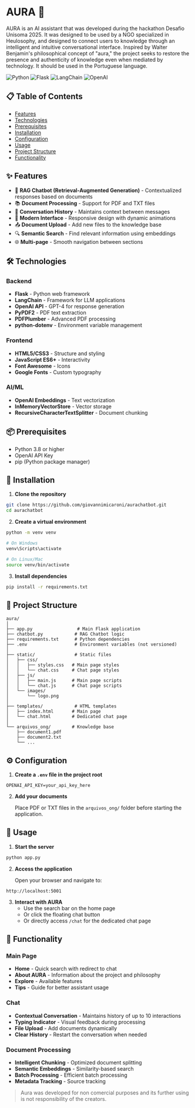 # AURA 🌟



AURA is an AI assistant that was developed during the hackathon Desafio Unisoma 2025. It was designed to be used by a NGO specialized in Heulosophy, and designed to connect users to knowledge through an intelligent and intuitive conversational interface. Inspired by Walter Benjamin's philosophical concept of "aura," the project seeks to restore the presence and authenticity of knowledge even when mediated by technology. It should be used in the Portuguese language.

![Python](https://img.shields.io/badge/python-3.8+-blue.svg)
![Flask](https://img.shields.io/badge/flask-3.0+-green.svg)
![LangChain](https://img.shields.io/badge/langchain-latest-orange.svg)
![OpenAI](https://img.shields.io/badge/OpenAI-GPT--4-412991.svg)

## 📋 Table of Contents

- [Features](#-features)
- [Technologies](#-technologies)
- [Prerequisites](#-prerequisites)
- [Installation](#-installation)
- [Configuration](#-configuration)
- [Usage](#-usage)
- [Project Structure](#-project-structure)
- [Functionality](#-functionality)

## ✨ Features

- 🤖 **RAG Chatbot (Retrieval-Augmented Generation)** - Contextualized responses based on documents
- 📚 **Document Processing** - Support for PDF and TXT files
- 💬 **Conversation History** - Maintains context between messages
- 🎨 **Modern Interface** - Responsive design with dynamic animations
- 📤 **Document Upload** - Add new files to the knowledge base
- 🔍 **Semantic Search** - Find relevant information using embeddings
- 🌐 **Multi-page** - Smooth navigation between sections

## 🛠 Technologies

### Backend
- **Flask** - Python web framework
- **LangChain** - Framework for LLM applications
- **OpenAI API** - GPT-4 for response generation
- **PyPDF2** - PDF text extraction
- **PDFPlumber** - Advanced PDF processing
- **python-dotenv** - Environment variable management

### Frontend
- **HTML5/CSS3** - Structure and styling
- **JavaScript ES6+** - Interactivity
- **Font Awesome** - Icons
- **Google Fonts** - Custom typography

### AI/ML
- **OpenAI Embeddings** - Text vectorization
- **InMemoryVectorStore** - Vector storage
- **RecursiveCharacterTextSplitter** - Document chunking

## 📦 Prerequisites

- Python 3.8 or higher
- OpenAI API Key
- pip (Python package manager)

## 🚀 Installation

1. **Clone the repository**
```bash
git clone https://github.com/giovannimicaroni/aurachatbot.git
cd aurachatbot
```

2. **Create a virtual environment**
```bash
python -m venv venv

# On Windows
venv\Scripts\activate

# On Linux/Mac
source venv/bin/activate
```

3. **Install dependencies**
```bash
pip install -r requirements.txt
```

## 📁 Project Structure
```
aura/
│
├── app.py                 # Main Flask application
├── chatbot.py            # RAG Chatbot logic
├── requirements.txt      # Python dependencies
├── .env                  # Environment variables (not versioned)
│
├── static/               # Static files
│   ├── css/
│   │   ├── styles.css   # Main page styles
│   │   └── chat.css     # Chat page styles
│   ├── js/
│   │   ├── main.js      # Main page scripts
│   │   └── chat.js      # Chat page scripts
│   └── images/
│       └── logo.png
│
├── templates/            # HTML templates
│   ├── index.html       # Main page
│   └── chat.html        # Dedicated chat page
│
└── arquivos_ong/        # Knowledge base
    ├── document1.pdf
    ├── document2.txt
    └── ...
```

## ⚙ Configuration

1. **Create a `.env` file in the project root**
```env
OPENAI_API_KEY=your_api_key_here
```

2. **Add your documents**
   
   Place PDF or TXT files in the `arquivos_ong/` folder before starting the application.

## 🎯 Usage

1. **Start the server**
```bash
python app.py
```

2. **Access the application**
   
   Open your browser and navigate to:
```
http://localhost:5001
```

3. **Interact with AURA**
   - Use the search bar on the home page
   - Or click the floating chat button
   - Or directly access `/chat` for the dedicated chat page


## 🎨 Functionality

### Main Page
- **Home** - Quick search with redirect to chat
- **About AURA** - Information about the project and philosophy
- **Explore** - Available features
- **Tips** - Guide for better assistant usage

### Chat
- **Contextual Conversation** - Maintains history of up to 10 interactions
- **Typing Indicator** - Visual feedback during processing
- **File Upload** - Add documents dynamically
- **Clear History** - Restart the conversation when needed

### Document Processing
- **Intelligent Chunking** - Optimized document splitting
- **Semantic Embeddings** - Similarity-based search
- **Batch Processing** - Efficient batch processing
- **Metadata Tracking** - Source tracking



> Aura was developed for non comercial purposes and its further using is not responsibility of the creators.

